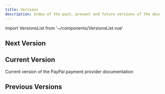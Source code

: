 ```yaml
---
title: Versions
description: Index of the past, present and future versions of the documentation
---
```


import VersionsList from '~/components/VersionsList.vue'

## Next Version
<template v-if="$page.doc.package && $page.doc.package.versions.next">

Next version of the PayPal payment provider documentation

<versions-list :versions="[$page.doc.package.versions.next]" />

</template>
<template v-else>

There is currently no next version of the PayPal payment provider documentation

</template>

## Current Version
Current version of the PayPal payment provider documentation 

<versions-list :versions="[$page.doc.package.versions.current]"/>


## Previous Versions
<template v-if="$page.doc.package && $page.doc.package.versions.previous">

Previous versions of the PayPal payment provider documentation

<versions-list :versions="$page.doc.package.versions.previous" />

</template>
<template v-else>

There are currently no previous versions of the PayPal payment provider documentation

</template>
